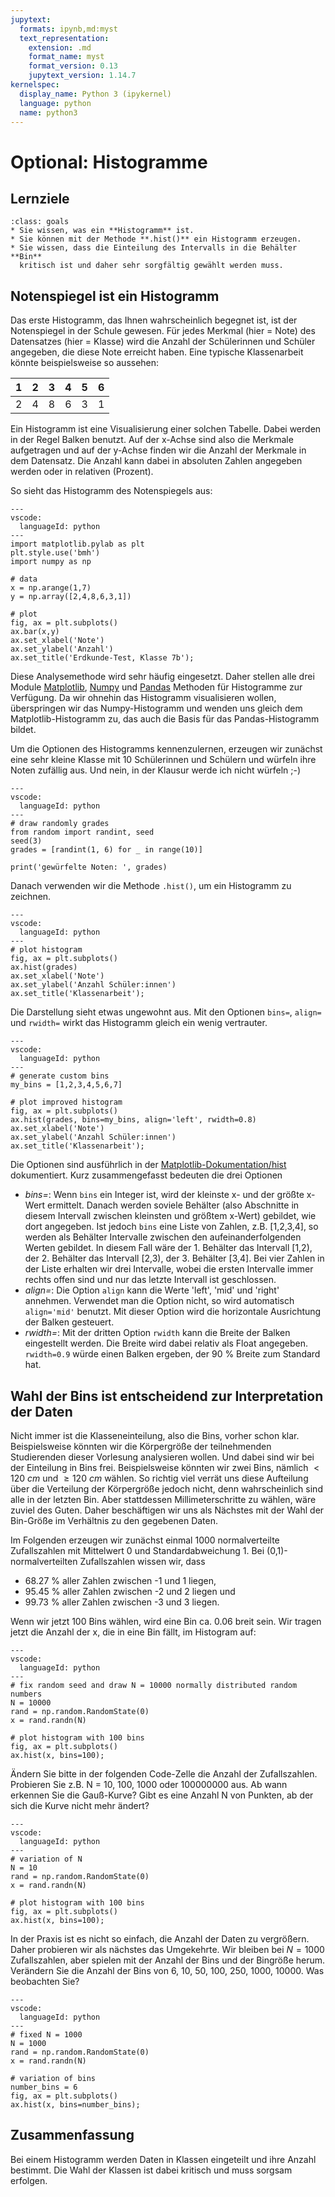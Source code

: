 ```yaml
---
jupytext:
  formats: ipynb,md:myst
  text_representation:
    extension: .md
    format_name: myst
    format_version: 0.13
    jupytext_version: 1.14.7
kernelspec:
  display_name: Python 3 (ipykernel)
  language: python
  name: python3
---
```


# Optional: Histogramme 

## Lernziele

```{admonition} Lernziele
:class: goals
* Sie wissen, was ein **Histogramm** ist.
* Sie können mit der Methode **.hist()** ein Histogramm erzeugen.
* Sie wissen, dass die Einteilung des Intervalls in die Behälter **Bin**
  kritisch ist und daher sehr sorgfältig gewählt werden muss.
```

## Notenspiegel ist ein Histogramm

Das erste Histogramm, das Ihnen wahrscheinlich begegnet ist, ist der
Notenspiegel in der Schule gewesen. Für jedes Merkmal (hier = Note) des
Datensatzes (hier = Klasse) wird die Anzahl der Schülerinnen und Schüler
angegeben, die diese Note erreicht haben. Eine typische Klassenarbeit könnte
beispielsweise so aussehen:

|1 | 2 | 3 | 4 | 5 | 6 |
|---|---|---|---|---| --- |
| 2 | 4  | 8  | 6  | 3  | 1 |

Ein Histogramm ist eine Visualisierung einer solchen Tabelle. Dabei werden in
der Regel Balken benutzt. Auf der x-Achse sind also die Merkmale aufgetragen und
auf der y-Achse finden wir die Anzahl der Merkmale in dem Datensatz. Die Anzahl
kann dabei in absoluten Zahlen angegeben werden oder in relativen (Prozent).  

So sieht das Histogramm des Notenspiegels aus:

```{code-cell}
---
vscode:
  languageId: python
---
import matplotlib.pylab as plt
plt.style.use('bmh')
import numpy as np

# data
x = np.arange(1,7)
y = np.array([2,4,8,6,3,1])

# plot
fig, ax = plt.subplots()
ax.bar(x,y)
ax.set_xlabel('Note')
ax.set_ylabel('Anzahl')
ax.set_title('Erdkunde-Test, Klasse 7b');
```

Diese Analysemethode wird sehr häufig eingesetzt. Daher stellen alle drei Module
[Matplotlib](https://matplotlib.org/stable/api/_as_gen/matplotlib.pyplot.hist.html),
[Numpy](https://numpy.org/doc/stable/reference/generated/numpy.histogram.html)
und
[Pandas](https://pandas.pydata.org/pandas-docs/stable/reference/api/pandas.DataFrame.hist.html)
Methoden für Histogramme zur Verfügung. Da wir ohnehin das Histogramm
visualisieren wollen, überspringen wir das Numpy-Histogramm und wenden uns
gleich dem Matplotlib-Histogramm zu, das auch die Basis für das
Pandas-Histogramm bildet.

Um die Optionen des Histogramms kennenzulernen, erzeugen wir zunächst eine sehr
kleine Klasse mit 10 Schülerinnen und Schülern und würfeln ihre Noten zufällig
aus. Und nein, in der Klausur werde ich nicht würfeln ;-)

```{code-cell}
---
vscode:
  languageId: python
---
# draw randomly grades
from random import randint, seed
seed(3)
grades = [randint(1, 6) for _ in range(10)]

print('gewürfelte Noten: ', grades)
```

Danach verwenden wir die Methode ``.hist()``, um ein Histogramm zu zeichnen.

```{code-cell}
---
vscode:
  languageId: python
---
# plot histogram
fig, ax = plt.subplots()
ax.hist(grades)
ax.set_xlabel('Note')
ax.set_ylabel('Anzahl Schüler:innen')
ax.set_title('Klassenarbeit');
```

Die Darstellung sieht etwas ungewohnt aus. Mit den Optionen ``bins=``,
``align=`` und ``rwidth=`` wirkt das Histogramm gleich ein wenig vertrauter.

```{code-cell}
---
vscode:
  languageId: python
---
# generate custom bins
my_bins = [1,2,3,4,5,6,7]

# plot improved histogram
fig, ax = plt.subplots()
ax.hist(grades, bins=my_bins, align='left', rwidth=0.8)
ax.set_xlabel('Note')
ax.set_ylabel('Anzahl Schüler:innen')
ax.set_title('Klassenarbeit');
```

Die Optionen sind ausführlich in der
[Matplotlib-Dokumentation/hist](https://matplotlib.org/stable/api/_as_gen/matplotlib.pyplot.hist.html)
dokumentiert. Kurz zusammengefasst bedeuten die drei Optionen

* *bins=*: Wenn `bins` ein Integer ist, wird der kleinste x- und der größte
  x-Wert ermittelt. Danach werden soviele Behälter (also Abschnitte in diesem
  Intervall zwischen kleinsten und größtem x-Wert) gebildet, wie dort angegeben.
  Ist jedoch `bins` eine Liste von Zahlen, z.B. [1,2,3,4], so werden als
  Behälter Intervalle zwischen den aufeinanderfolgenden Werten gebildet. In
  diesem Fall wäre der 1. Behälter das Intervall [1,2), der 2. Behälter das
  Intervall [2,3), der 3. Behälter [3,4]. Bei vier Zahlen in der Liste erhalten
  wir drei Intervalle, wobei die ersten Intervalle immer rechts offen sind und
  nur das letzte Intervall ist geschlossen.   
* *align=*: Die Option `align` kann die Werte 'left', 'mid' und 'right'
  annehmen. Verwendet man die Option nicht, so wird automatisch `align='mid'`
  benutzt. Mit dieser Option wird die horizontale Ausrichtung der Balken
  gesteuert.
* *rwidth=*: Mit der dritten Option `rwidth` kann die Breite der Balken
  eingestellt werden. Die Breite wird dabei relativ als Float angegeben.
  `rwidth=0.9` würde einen Balken ergeben, der 90 % Breite zum Standard hat.

## Wahl der Bins ist entscheidend zur Interpretation der Daten

Nicht immer ist die Klasseneinteilung, also die Bins, vorher schon klar.
Beispielsweise könnten wir die Körpergröße der teilnehmenden Studierenden dieser
Vorlesung analysieren wollen. Und dabei sind wir bei der Einteilung in Bins
frei. Beispielsweise könnten wir zwei Bins, nämlich $< 120~cm$ und $\geq 120~cm$
wählen. So richtig viel verrät uns diese Aufteilung über die Verteilung der
Körpergröße jedoch nicht, denn wahrscheinlich sind alle in der letzten Bin. Aber
stattdessen Millimeterschritte zu wählen, wäre zuviel des Guten. Daher
beschäftigen wir uns als Nächstes mit der Wahl der Bin-Größe im Verhältnis zu
den gegebenen Daten.

Im Folgenden erzeugen wir zunächst einmal 1000 normalverteilte Zufallszahlen mit
Mittelwert 0 und Standardabweichung 1. Bei (0,1)-normalverteilten Zufallszahlen
wissen wir, dass
* 68.27 % aller Zahlen zwischen -1 und 1 liegen,
* 95.45 % aller Zahlen zwischen -2 und 2 liegen und
* 99.73 % aller Zahlen zwischen -3 und 3 liegen. 

Wenn wir jetzt 100 Bins wählen, wird eine Bin ca. 0.06 breit sein. Wir tragen
jetzt die Anzahl der x, die in eine Bin fällt, im Histogram auf:

```{code-cell}
---
vscode:
  languageId: python
---
# fix random seed and draw N = 10000 normally distributed random numbers
N = 10000
rand = np.random.RandomState(0)
x = rand.randn(N)

# plot histogram with 100 bins
fig, ax = plt.subplots()
ax.hist(x, bins=100);
```

Ändern Sie bitte in der folgenden Code-Zelle die Anzahl der Zufallszahlen.
Probieren Sie z.B. N = 10, 100, 1000 oder 100000000 aus. Ab wann erkennen Sie
die Gauß-Kurve? Gibt es eine Anzahl N von Punkten, ab der sich die Kurve nicht
mehr ändert?

```{code-cell}
---
vscode:
  languageId: python
---
# variation of N
N = 10
rand = np.random.RandomState(0)
x = rand.randn(N)

# plot histogram with 100 bins
fig, ax = plt.subplots()
ax.hist(x, bins=100);
```

In der Praxis ist es nicht so einfach, die Anzahl der Daten zu vergrößern. Daher
probieren wir als nächstes das Umgekehrte. Wir bleiben bei $N=1000$
Zufallszahlen, aber spielen mit der Anzahl der Bins und der Bingröße herum.
Verändern Sie die Anzahl der Bins von 6, 10, 50, 100, 250, 1000, 10000. Was
beobachten Sie?

```{code-cell}
---
vscode:
  languageId: python
---
# fixed N = 1000
N = 1000
rand = np.random.RandomState(0)
x = rand.randn(N)

# variation of bins 
number_bins = 6
fig, ax = plt.subplots()
ax.hist(x, bins=number_bins);
```

## Zusammenfassung 

Bei einem Histogramm werden Daten in Klassen eingeteilt und ihre Anzahl
bestimmt. Die Wahl der Klassen ist dabei kritisch und muss sorgsam erfolgen.
